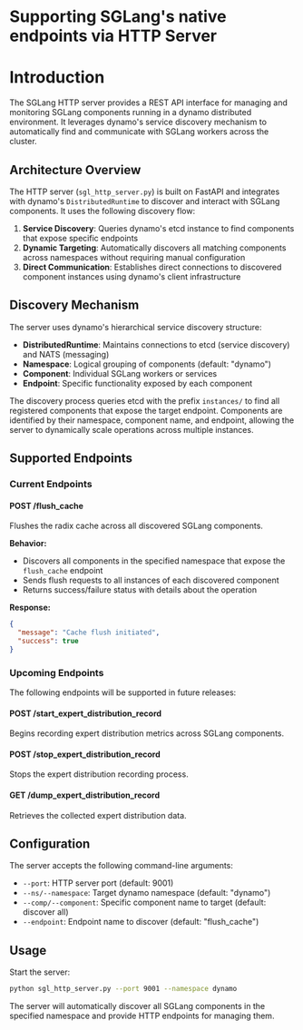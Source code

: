 <!--
SPDX-FileCopyrightText: Copyright (c) 2025 NVIDIA CORPORATION & AFFILIATES. All rights reserved.
SPDX-License-Identifier: Apache-2.0
-->

# Supporting SGLang's native endpoints via HTTP Server

# Introduction

The SGLang HTTP server provides a REST API interface for managing and monitoring SGLang components running in a dynamo distributed environment. It leverages dynamo's service discovery mechanism to automatically find and communicate with SGLang workers across the cluster.

## Architecture Overview

The HTTP server (`sgl_http_server.py`) is built on FastAPI and integrates with dynamo's `DistributedRuntime` to discover and interact with SGLang components. It uses the following discovery flow:

1. **Service Discovery**: Queries dynamo's etcd instance to find components that expose specific endpoints
2. **Dynamic Targeting**: Automatically discovers all matching components across namespaces without requiring manual configuration
3. **Direct Communication**: Establishes direct connections to discovered component instances using dynamo's client infrastructure

## Discovery Mechanism

The server uses dynamo's hierarchical service discovery structure:

- **DistributedRuntime**: Maintains connections to etcd (service discovery) and NATS (messaging)
- **Namespace**: Logical grouping of components (default: "dynamo")
- **Component**: Individual SGLang workers or services
- **Endpoint**: Specific functionality exposed by each component

The discovery process queries etcd with the prefix `instances/` to find all registered components that expose the target endpoint. Components are identified by their namespace, component name, and endpoint, allowing the server to dynamically scale operations across multiple instances.

## Supported Endpoints

### Current Endpoints

#### POST /flush_cache
Flushes the radix cache across all discovered SGLang components.

**Behavior:**
- Discovers all components in the specified namespace that expose the `flush_cache` endpoint
- Sends flush requests to all instances of each discovered component
- Returns success/failure status with details about the operation

**Response:**
```json
{
  "message": "Cache flush initiated",
  "success": true
}
```

### Upcoming Endpoints

The following endpoints will be supported in future releases:

#### POST /start_expert_distribution_record
Begins recording expert distribution metrics across SGLang components.

#### POST /stop_expert_distribution_record
Stops the expert distribution recording process.

#### GET /dump_expert_distribution_record
Retrieves the collected expert distribution data.

## Configuration

The server accepts the following command-line arguments:

- `--port`: HTTP server port (default: 9001)
- `--ns/--namespace`: Target dynamo namespace (default: "dynamo")
- `--comp/--component`: Specific component name to target (default: discover all)
- `--endpoint`: Endpoint name to discover (default: "flush_cache")

## Usage

Start the server:
```bash
python sgl_http_server.py --port 9001 --namespace dynamo
```

The server will automatically discover all SGLang components in the specified namespace and provide HTTP endpoints for managing them.
